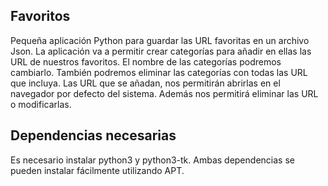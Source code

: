 ## Favoritos

Pequeña aplicación Python para guardar las URL favoritas en un archivo Json.
La aplicación va a permitir crear categorías para añadir en ellas las URL de nuestros favoritos. El nombre de las categorías podremos cambiarlo. También podremos eliminar las categorías con todas las URL que incluya.
Las URL que se añadan, nos permitirán abrirlas en el navegador por defecto del sistema. Además nos permitirá eliminar las URL o modificarlas.


## Dependencias necesarias

Es necesario instalar python3 y python3-tk. Ambas dependencias se pueden instalar fácilmente utilizando APT.